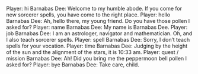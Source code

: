 Player: hi
Barnabas Dee: Welcome to my humble abode. If you come for new sorcerer spells, you have come to the right place.
Player: hello
Barnabas Dee: Ah, hello there, my young friend. Do you have those pollen I asked for?
Player: name
Barnabas Dee: My name is Barnabas Dee.
Player: job
Barnabas Dee: I am an astrologer, navigator and mathematician. Oh, and I also teach sorcerer spells.
Player: spell
Barnabas Dee: Sorry, I don’t teach spells for your vocation.
Player: time
Barnabas Dee: Judging by the height of the sun and the alignment of the stars, it is 10:33 am.
Player: quest / mission
Barnabas Dee: Ah! Did you bring me the peppermoon bell pollen I asked for?
Player: bye
Barnabas Dee: Take care, child.
